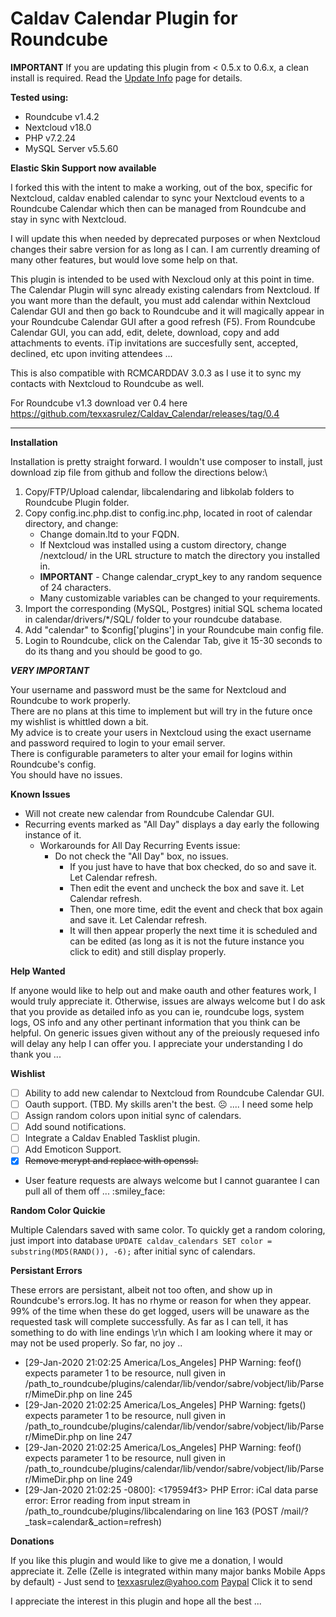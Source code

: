 # Caldav Calendar Plugin for Roundcube

**IMPORTANT** If you are updating this plugin from < 0.5.x to 0.6.x, a clean install is required. Read the [Update Info](update_guide.md) page for details.

**Tested using:**
* Roundcube v1.4.2
* Nextcloud v18.0
* PHP v7.2.24
* MySQL Server v5.5.60

**Elastic Skin Support now available**


I forked this with the intent to make a working, out of the box, specific for Nextcloud, caldav enabled calendar to sync your Nextcloud events to a Roundcube Calendar which then can be managed from Roundcube and stay in sync with Nextcloud.

I will update this when needed by deprecated purposes or when Nextcloud changes their sabre version for as long as I can. I am currently dreaming of many other features, but would love some help on that.

This plugin is intended to be used with Nexcloud only at this point in time. The Calendar Plugin will sync already existing calendars from Nextcloud. If you want more than the default, you must add calendar within Nextcloud Calendar GUI and then go back to Roundcube and it will magically appear in your Roundcube Calendar GUI after a good refresh (F5). From Roundcube Calendar GUI, you can add, edit, delete, download, copy and add attachments to events. iTip invitations are succesfully sent, accepted, declined, etc upon inviting attendees ... 

This is also compatible with RCMCARDDAV 3.0.3 as I use it to sync my contacts with Nextcloud to Roundcube as well.

For Roundcube v1.3 download ver 0.4 here https://github.com/texxasrulez/Caldav_Calendar/releases/tag/0.4

_________________________________________________________________________________________

**Installation**

Installation is pretty straight forward. I wouldn't use composer to install, just download zip file from github and follow the directions below:\

1. Copy/FTP/Upload calendar, libcalendaring and libkolab folders to Roundcube Plugin folder. 
2. Copy config.inc.php.dist to config.inc.php, located in root of calendar directory, and change:
	* Change domain.ltd to your FQDN. 
	* If Nextcloud was installed using a custom directory, change /nextcloud/ in the URL structure to match the directory you installed in.
	* **IMPORTANT** - Change calendar_crypt_key to any random sequence of 24 characters.
	* Many customizable variables can be changed to your requirements.
3. Import the corresponding (MySQL, Postgres) initial SQL schema located in calendar/drivers/*/SQL/ folder to your roundcube database.
4. Add "calendar" to $config['plugins'] in your Roundcube main config file.
5. Login to Roundcube, click on the Calendar Tab, give it 15-30 seconds to do its thang and you should be good to go.

***VERY IMPORTANT***

Your username and password must be the same for Nextcloud and Roundcube to work properly.\
There are no plans at this time to implement but will try in the future once my wishlist is whittled down a bit.\
My advice is to create your users in Nextcloud using the exact username and password required to login to your email server.\
There is configurable parameters to alter your email for logins within Roundcube's config.\
You should have no issues.

**Known Issues**

* Will not create new calendar from Roundcube Calendar GUI.
* Recurring events marked as "All Day" displays a day early the following instance of it.
	* Workarounds for All Day Recurring Events issue:
		- Do not check the "All Day" box, no issues. 
			- If you just have to have that box checked, do so and save it. Let Calendar refresh.
			- Then edit the event and uncheck the box and save it. Let Calendar refresh.
			- Then, one more time, edit the event and check that box again and save it. Let Calendar refresh.
			- It will then appear properly the next time it is scheduled and can be edited (as long as it is not the future instance you click to edit) and still display properly.

**Help Wanted**

If anyone would like to help out and make oauth and other features work, I would truly appreciate it.
Otherwise, issues are always welcome but I do ask that you provide as detailed info as you can ie, roundcube logs, system logs, OS info and any other pertinant information that you think can be helpful. On generic issues given without any of the preiously requesed info will delay any help I can offer you. I appreciate your understanding I do thank you ...

**Wishlist**

- [ ] Ability to add new calendar to Nextcloud from Roundcube Calendar GUI.
- [ ] Oauth support. (TBD. My skills aren't the best. :frowning_face:  ....  I need some help
- [ ] Assign random colors upon initial sync of calendars.
- [ ] Add sound notifications.
- [ ] Integrate a Caldav Enabled Tasklist plugin.
- [ ] Add Emoticon Support.
- [x] ~~Remove mcrypt and replace with openssl.~~
* User feature requests are always welcome but I cannot guarantee I can pull all of them off ... :smiley_face:

**Random Color Quickie**

Multiple Calendars saved with same color. To quickly get a random coloring, just import into database `UPDATE caldav_calendars SET color = substring(MD5(RAND()), -6);` after initial sync of calendars.

**Persistant Errors**

These errors are persistant, albeit not too often, and show up in Roundcube's errors.log. It has no rhyme or reason for when they appear. 99% of the time when these do get logged, users will be unaware as the requested task will complete successfully. As far as I can tell, it has something to do with line endings \r\n which I am looking where it may or may not be used properly. So far, no joy ..

* [29-Jan-2020 21:02:25 America/Los_Angeles] PHP Warning:  feof() expects parameter 1 to be resource, null given in /path_to_roundcube/plugins/calendar/lib/vendor/sabre/vobject/lib/Parser/MimeDir.php on line 245
* [29-Jan-2020 21:02:25 America/Los_Angeles] PHP Warning:  fgets() expects parameter 1 to be resource, null given in /path_to_roundcube/plugins/calendar/lib/vendor/sabre/vobject/lib/Parser/MimeDir.php on line 247
* [29-Jan-2020 21:02:25 America/Los_Angeles] PHP Warning:  feof() expects parameter 1 to be resource, null given in /path_to_roundcube/plugins/calendar/lib/vendor/sabre/vobject/lib/Parser/MimeDir.php on line 249
* [29-Jan-2020 21:02:25 -0800]: <179594f3> PHP Error: iCal data parse error: Error reading from input stream in /path_to_roundcube/plugins/libcalendaring on line 163 (POST /mail/?_task=calendar&_action=refresh)

**Donations**

If you like this plugin and would like to give me a donation, I would appreciate it. 
Zelle (Zelle is integrated within many major banks Mobile Apps by default) - Just send to texxasrulez@yahoo.com
[Paypal](https://paypal.me/texxasrulez?locale.x=en_US) Click it to send

I appreciate the interest in this plugin and hope all the best ...
